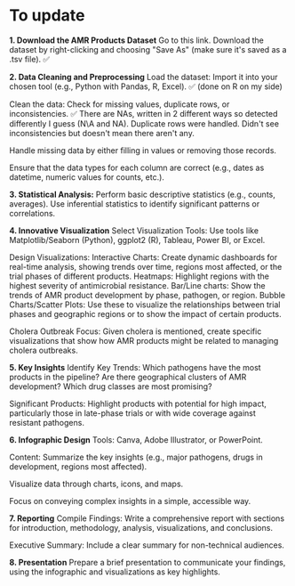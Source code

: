 # To update

**1. Download the AMR Products Dataset**
Go to this link.
Download the dataset by right-clicking and choosing "Save As" (make sure it's saved as a .tsv file). ✅

**2. Data Cleaning and Preprocessing**
Load the dataset: Import it into your chosen tool (e.g., Python with Pandas, R, Excel). ✅ (done on R on my side)

Clean the data: Check for missing values, duplicate rows, or inconsistencies. ✅
There are NAs, written in 2 different ways so detected differently I guess (N\A and NA). Duplicate rows were handled. Didn't see inconsistencies but doesn't mean there aren't any.

Handle missing data by either filling in values or removing those records.

Ensure that the data types for each column are correct (e.g., dates as datetime, numeric values for counts, etc.).

**3. Statistical Analysis:**
Perform basic descriptive statistics (e.g., counts, averages).
Use inferential statistics to identify significant patterns or correlations.

**4. Innovative Visualization**
Select Visualization Tools: Use tools like Matplotlib/Seaborn (Python), ggplot2 (R), Tableau, Power BI, or Excel.

Design Visualizations:
Interactive Charts: Create dynamic dashboards for real-time analysis, showing trends over time, regions most affected, or the trial phases of different products.
Heatmaps: Highlight regions with the highest severity of antimicrobial resistance.
Bar/Line charts: Show the trends of AMR product development by phase, pathogen, or region.
Bubble Charts/Scatter Plots: Use these to visualize the relationships between trial phases and geographic regions or to show the impact of certain products.

Cholera Outbreak Focus: Given cholera is mentioned, create specific visualizations that show how AMR products might be related to managing cholera outbreaks.

**5. Key Insights**
Identify Key Trends:
Which pathogens have the most products in the pipeline?
Are there geographical clusters of AMR development?
Which drug classes are most promising?

Significant Products:
Highlight products with potential for high impact, particularly those in late-phase trials or with wide coverage against resistant pathogens.

**6. Infographic Design**
Tools: Canva, Adobe Illustrator, or PowerPoint.

Content:
Summarize the key insights (e.g., major pathogens, drugs in development, regions most affected).

Visualize data through charts, icons, and maps.

Focus on conveying complex insights in a simple, accessible way.

**7. Reporting**
Compile Findings: Write a comprehensive report with sections for introduction, methodology, analysis, visualizations, and conclusions.

Executive Summary: Include a clear summary for non-technical audiences.

**8. Presentation**
Prepare a brief presentation to communicate your findings, using the infographic and visualizations as key highlights.

